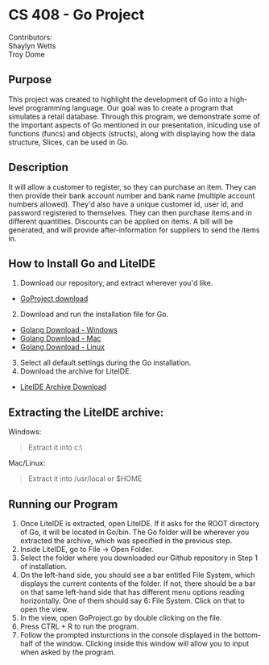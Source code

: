 # CS 408 - Go Project   

Contributors:   
Shaylyn Wetts   
Troy Dome   

## Purpose   

This project was created to highlight the development of Go into a high-level programming language. Our goal was to create a program that simulates a retail database. Through this program, we demonstrate some of the important aspects of Go mentioned in our presentation, inlcuding use of functions (funcs) and objects (structs), along with displaying how the data structure, Slices, can be used in Go.   
   
## Description   

It will allow a customer to register, so they can purchase an item. They can then provide their bank account number and bank name (multiple account numbers allowed). They'd also have a unique customer id, user id, and password registered to themselves. They can then purchase items and in different quantities. Discounts can be applied on items. A bill will be generated, and will provide after-information for suppliers to send the items in.   

## How to Install Go and LiteIDE   

1. Download our repository, and extract wherever you'd like.   
  * [GoProject download](https://github.com/tddome/GoProject/archive/master.zip)   
2. Download and run the installation file for Go.
  * [Golang Download - Windows](https://storage.googleapis.com/golang/go1.7.3.windows-amd64.msi)    
  * [Golang Download - Mac](https://storage.googleapis.com/golang/go1.7.3.darwin-amd64.pkg)    
  * [Golang Download - Linux](https://storage.googleapis.com/golang/go1.7.3.linux-amd64.tar.gz)    
3. Select all default settings during the Go installation.       
4. Download the archive for LiteIDE.   
  * [LiteIDE Archive Download](https://sourceforge.net/projects/liteide/files/)   

## Extracting the LiteIDE archive:

Windows:   

> Extract it into c:\

Mac/Linux:   

> Extract it into /usr/local or $HOME   

## Running our Program   

1. Once LiteIDE is extracted, open LiteIDE. If it asks for the ROOT directory of Go, it will be located in Go/bin. The Go folder will be wherever you extracted the archive, which was specified in the previous step.   
2. Inside LiteIDE, go to File -> Open Folder.   
3. Select the folder where you downloaded our Github repository in Step 1 of installation.   
8. On the left-hand side, you should see a bar entitled File System, which displays the current contents of the folder. If not, there should be a bar on that same left-hand side that has different menu options reading horizontally. One of them should say 6: File System. Click on that to open the view.   
9. In the view, open GoProject.go by double clicking on the file.
10. Press CTRL + R to run the program.   
11. Follow the prompted insturctions in the console displayed in the bottom-half of the window. Clicking inside this window will allow you to input when asked by the program.